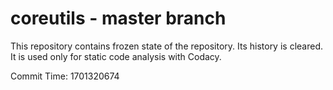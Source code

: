 # coreutils - master branch

This repository contains frozen state of the repository.
Its history is cleared. It is used only for static code
analysis with Codacy.

Commit Time: 1701320674